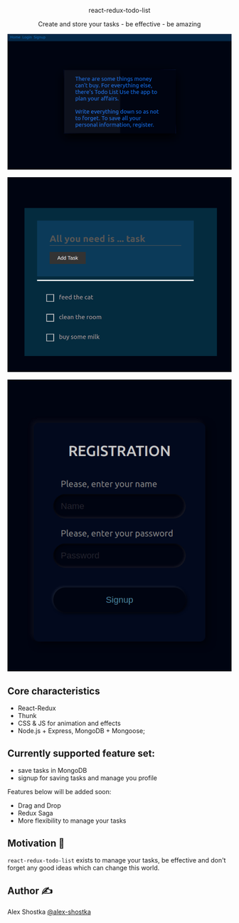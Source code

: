 <p align="center">
react-redux-todo-list </p>

<p align="center">Create and store your tasks - be effective - be amazing</p>

![Alt text](frontend/public/images/firstpage_demonstration.gif?raw=true "homepage")

![Alt text](frontend/public/images/mark_demonstration.gif?raw=true "demonstration")

![Alt text](frontend/public/images/sing_up.png?raw=true "signUp")


## Core characteristics
- React-Redux
- Thunk
- CSS & JS for animation and effects
- Node.js + Express, MongoDB + Mongoose;

## Currently supported feature set:
- save tasks in MongoDB
- signup for saving tasks and manage you profile

Features below will be added soon:
- Drag and Drop
- Redux Saga
- More flexibility to manage your tasks

## Motivation 🤔

`react-redux-todo-list` exists to manage your tasks, be effective and don't forget any good ideas which can change this world.

## Author ✍️
Alex Shostka [@alex-shostka](https://github.com/alex-shostka)
